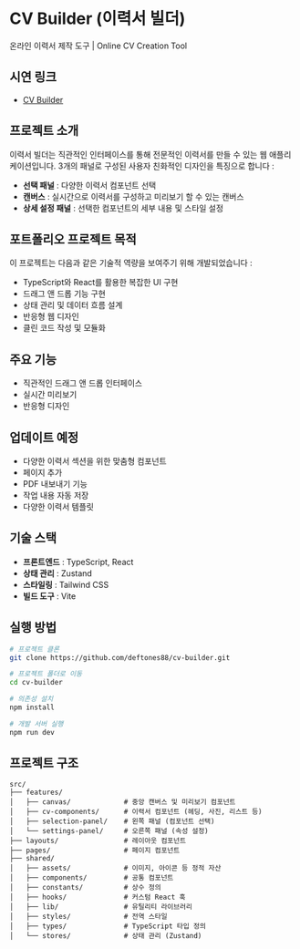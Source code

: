 # CV Builder (이력서 빌더)

온라인 이력서 제작 도구 | Online CV Creation Tool

## 시연 링크

- [CV Builder](https://deftones88.github.io/cv-builder)

## 프로젝트 소개

이력서 빌더는 직관적인 인터페이스를 통해 전문적인 이력서를 만들 수 있는 웹 애플리케이션입니다. 3개의 패널로 구성된 사용자 친화적인 디자인을 특징으로 합니다 :

- **선택 패널** : 다양한 이력서 컴포넌트 선택
- **캔버스** : 실시간으로 이력서를 구성하고 미리보기 할 수 있는 캔버스
- **상세 설정 패널** : 선택한 컴포넌트의 세부 내용 및 스타일 설정

## 포트폴리오 프로젝트 목적

이 프로젝트는 다음과 같은 기술적 역량을 보여주기 위해 개발되었습니다 :

- TypeScript와 React를 활용한 복잡한 UI 구현
- 드래그 앤 드롭 기능 구현
- 상태 관리 및 데이터 흐름 설계
- 반응형 웹 디자인
- 클린 코드 작성 및 모듈화

## 주요 기능

- 직관적인 드래그 앤 드롭 인터페이스
- 실시간 미리보기
- 반응형 디자인

## 업데이트 예정

- 다양한 이력서 섹션을 위한 맞춤형 컴포넌트
- 페이지 추가
- PDF 내보내기 기능
- 작업 내용 자동 저장
- 다양한 이력서 템플릿

## 기술 스택

- **프론트엔드** : TypeScript, React
- **상태 관리** : Zustand
- **스타일링** : Tailwind CSS
- **빌드 도구** : Vite

## 실행 방법

```bash
# 프로젝트 클론
git clone https://github.com/deftones88/cv-builder.git

# 프로젝트 폴더로 이동
cd cv-builder

# 의존성 설치
npm install

# 개발 서버 실행
npm run dev
```

## 프로젝트 구조

```
src/
├── features/
│   ├── canvas/             # 중앙 캔버스 및 미리보기 컴포넌트
│   ├── cv-components/      # 이력서 컴포넌트 (헤딩, 사진, 리스트 등)
│   ├── selection-panel/    # 왼쪽 패널 (컴포넌트 선택)
│   └── settings-panel/     # 오른쪽 패널 (속성 설정)
├── layouts/                # 레이아웃 컴포넌트
├── pages/                  # 페이지 컴포넌트
├── shared/
│   ├── assets/             # 이미지, 아이콘 등 정적 자산
│   ├── components/         # 공통 컴포넌트
│   ├── constants/          # 상수 정의
│   ├── hooks/              # 커스텀 React 훅
│   ├── lib/                # 유틸리티 라이브러리
│   ├── styles/             # 전역 스타일
│   ├── types/              # TypeScript 타입 정의
│   └── stores/             # 상태 관리 (Zustand)
```
